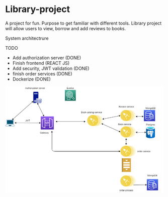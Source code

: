 # Library-project
A project for fun. Purpose to get familiar with different tools. Library project will allow users to view, borrow and add reviews to books.

System architectrure

TODO
- Add authorization server (DONE)
- Finish frontend (REACT JS)
- Add security, JWT validation (DONE)
- finish order services (DONE)
- Dockerize (DONE)

![alt text](https://github.com/Rofor51/Library-project/blob/master/dig.png)
